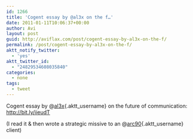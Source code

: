 ```yaml
---
id: 1266
title: 'Cogent essay by @al3x on the f…'
date: 2011-01-11T10:06:37+00:00
author: Avi
layout: post
guid: http://aviflax.com/post/cogent-essay-by-al3x-on-the-f/
permalink: /post/cogent-essay-by-al3x-on-the-f/
aktt_notify_twitter:
  - 'yes'
aktt_twitter_id:
  - "24829534608035840"
categories:
  - none
tags:
  - tweet
---
```

Cogent essay by @[al3x](http://twitter.com/al3x){.aktt_username} on the future of communication: <a href="http://bit.ly/iieudT" rel="nofollow">http://bit.ly/iieudT</a>

(I read it & then wrote a strategic missive to an @[arc90](http://twitter.com/arc90){.aktt_username} client)
